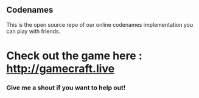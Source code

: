## Codenames 
This is the open source repo of our online codenames implementation you can play with friends.

# Check out the game here : http://gamecraft.live

### Give me a shout if you want to help out!
